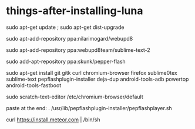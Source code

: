 things-after-installing-luna
============================

sudo apt-get update ; sudo apt-get dist-upgrade

sudo apt-add-repository ppa:nilarimogard/webupd8

sudo apt-add-repository ppa:webupd8team/sublime-text-2

sudo add-apt-repository ppa:skunk/pepper-flash




sudo apt-get install git gitk curl chromium-browser firefox sublime0tex sublime-text pepflashplugin-installer deja-dup android-tools-adb powertop android-tools-fastboot

sudo scratch-text-editor /etc/chromium-browser/default 

paste at the end: . /usr/lib/pepflashplugin-installer/pepflashplayer.sh


curl https://install.meteor.com | /bin/sh
